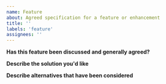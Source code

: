 ```yaml
---
name: Feature
about: Agreed specification for a feature or enhancement
title: ''
labels: 'feature'
assignees: ''
---
```


<!-- Thanks for specifying a new feature! -->

**Has this feature been discussed and generally agreed?**
<!-- Don't worry about requesting something that hasn't been discussed - we'll just move it to Discussion if we think it's unclear. But ideally, issues should have an agreed specification such that anyone could action it without much help. -->

**Describe the solution you'd like**
<!-- A clear and concise description of what you want to happen. --> 

**Describe alternatives that have been considered**
<!-- If some alternatives have been discussed, please briefly list those together with a reason(s) why they were decided against. This prevents a repeat of the previous discussions. Reference any relevant discussion threads if possible, and consider tagging the main participants. -->
